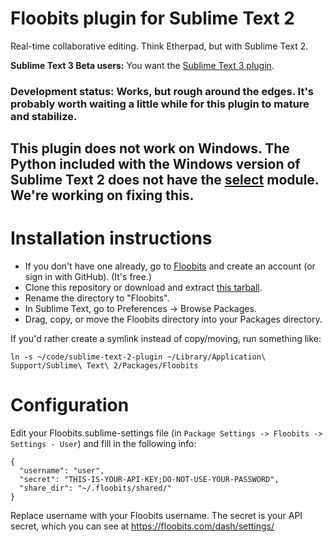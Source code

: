 # Floobits plugin for Sublime Text 2

Real-time collaborative editing. Think Etherpad, but with Sublime Text 2.

**Sublime Text 3 Beta users:** You want the  [Sublime Text 3 plugin](https://github.com/Floobits/sublime-text-3-plugin/).

### Development status: Works, but rough around the edges. It's probably worth waiting a little while for this plugin to mature and stabilize.

## This plugin does not work on Windows. The Python included with the Windows version of Sublime Text 2 does not have the [select](http://docs.python.org/2/library/select.html) module. We're working on fixing this.

# Installation instructions

* If you don't have one already, go to [Floobits](https://floobits.com/) and create an account (or sign in with GitHub). (It's free.)
* Clone this repository or download and extract [this tarball](https://github.com/Floobits/sublime-text-2-plugin/archive/master.zip).
* Rename the directory to "Floobits".
* In Sublime Text, go to Preferences -> Browse Packages.
* Drag, copy, or move the Floobits directory into your Packages directory.

If you'd rather create a symlink instead of copy/moving, run something like:

    ln -s ~/code/sublime-text-2-plugin ~/Library/Application\ Support/Sublime\ Text\ 2/Packages/Floobits

# Configuration

Edit your Floobits.sublime-settings file (in `Package Settings -> Floobits -> Settings - User`) and fill in the following info:

    {
      "username": "user",
      "secret": "THIS-IS-YOUR-API-KEY;DO-NOT-USE-YOUR-PASSWORD",
      "share_dir": "~/.floobits/shared/"
    }

Replace username with your Floobits username. The secret is your API secret, which you can see at https://floobits.com/dash/settings/
